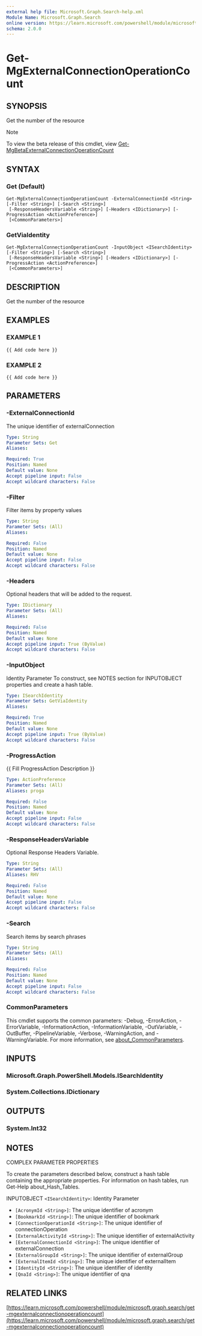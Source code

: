 ```yaml
---
external help file: Microsoft.Graph.Search-help.xml
Module Name: Microsoft.Graph.Search
online version: https://learn.microsoft.com/powershell/module/microsoft.graph.search/get-mgexternalconnectionoperationcount
schema: 2.0.0
---
```


# Get-MgExternalConnectionOperationCount

## SYNOPSIS
Get the number of the resource

> [!NOTE]
> To view the beta release of this cmdlet, view [Get-MgBetaExternalConnectionOperationCount](/powershell/module/Microsoft.Graph.Beta.Search/Get-MgBetaExternalConnectionOperationCount?view=graph-powershell-beta)

## SYNTAX

### Get (Default)
```
Get-MgExternalConnectionOperationCount -ExternalConnectionId <String> [-Filter <String>] [-Search <String>]
 [-ResponseHeadersVariable <String>] [-Headers <IDictionary>] [-ProgressAction <ActionPreference>]
 [<CommonParameters>]
```

### GetViaIdentity
```
Get-MgExternalConnectionOperationCount -InputObject <ISearchIdentity> [-Filter <String>] [-Search <String>]
 [-ResponseHeadersVariable <String>] [-Headers <IDictionary>] [-ProgressAction <ActionPreference>]
 [<CommonParameters>]
```

## DESCRIPTION
Get the number of the resource

## EXAMPLES

### EXAMPLE 1
```
{{ Add code here }}
```

### EXAMPLE 2
```
{{ Add code here }}
```

## PARAMETERS

### -ExternalConnectionId
The unique identifier of externalConnection

```yaml
Type: String
Parameter Sets: Get
Aliases:

Required: True
Position: Named
Default value: None
Accept pipeline input: False
Accept wildcard characters: False
```

### -Filter
Filter items by property values

```yaml
Type: String
Parameter Sets: (All)
Aliases:

Required: False
Position: Named
Default value: None
Accept pipeline input: False
Accept wildcard characters: False
```

### -Headers
Optional headers that will be added to the request.

```yaml
Type: IDictionary
Parameter Sets: (All)
Aliases:

Required: False
Position: Named
Default value: None
Accept pipeline input: True (ByValue)
Accept wildcard characters: False
```

### -InputObject
Identity Parameter
To construct, see NOTES section for INPUTOBJECT properties and create a hash table.

```yaml
Type: ISearchIdentity
Parameter Sets: GetViaIdentity
Aliases:

Required: True
Position: Named
Default value: None
Accept pipeline input: True (ByValue)
Accept wildcard characters: False
```

### -ProgressAction
{{ Fill ProgressAction Description }}

```yaml
Type: ActionPreference
Parameter Sets: (All)
Aliases: proga

Required: False
Position: Named
Default value: None
Accept pipeline input: False
Accept wildcard characters: False
```

### -ResponseHeadersVariable
Optional Response Headers Variable.

```yaml
Type: String
Parameter Sets: (All)
Aliases: RHV

Required: False
Position: Named
Default value: None
Accept pipeline input: False
Accept wildcard characters: False
```

### -Search
Search items by search phrases

```yaml
Type: String
Parameter Sets: (All)
Aliases:

Required: False
Position: Named
Default value: None
Accept pipeline input: False
Accept wildcard characters: False
```

### CommonParameters
This cmdlet supports the common parameters: -Debug, -ErrorAction, -ErrorVariable, -InformationAction, -InformationVariable, -OutVariable, -OutBuffer, -PipelineVariable, -Verbose, -WarningAction, and -WarningVariable. For more information, see [about_CommonParameters](http://go.microsoft.com/fwlink/?LinkID=113216).

## INPUTS

### Microsoft.Graph.PowerShell.Models.ISearchIdentity
### System.Collections.IDictionary
## OUTPUTS

### System.Int32
## NOTES
COMPLEX PARAMETER PROPERTIES

To create the parameters described below, construct a hash table containing the appropriate properties.
For information on hash tables, run Get-Help about_Hash_Tables.

INPUTOBJECT `<ISearchIdentity>`: Identity Parameter
  - `[AcronymId <String>]`: The unique identifier of acronym
  - `[BookmarkId <String>]`: The unique identifier of bookmark
  - `[ConnectionOperationId <String>]`: The unique identifier of connectionOperation
  - `[ExternalActivityId <String>]`: The unique identifier of externalActivity
  - `[ExternalConnectionId <String>]`: The unique identifier of externalConnection
  - `[ExternalGroupId <String>]`: The unique identifier of externalGroup
  - `[ExternalItemId <String>]`: The unique identifier of externalItem
  - `[IdentityId <String>]`: The unique identifier of identity
  - `[QnaId <String>]`: The unique identifier of qna

## RELATED LINKS

[https://learn.microsoft.com/powershell/module/microsoft.graph.search/get-mgexternalconnectionoperationcount](https://learn.microsoft.com/powershell/module/microsoft.graph.search/get-mgexternalconnectionoperationcount)




